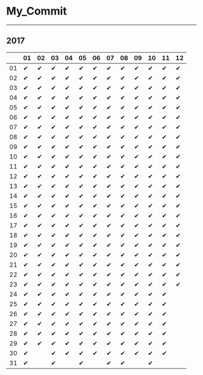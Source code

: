 # My_Commit

---

## 2017

|  |01|02|03|04|05|06|07|08|09|10|11|12|
|----|----|----|----|----|----|----|----|----|----|----|----|----|
|01|✔ |✔ |✔ |✔ |✔ |✔ |✔ |✔ |✔ |✔ |✔ |✔ |
|02|✔ |✔ |✔ |✔ |✔ |✔ |✔ |✔ |✔ |✔ |✔ |✔ |
|03|✔ |✔ |✔ |✔ |✔ |✔ |✔ |✔ |✔ |✔ |✔ |✔ |
|04|✔ |✔ |✔ |✔ |✔ |✔ |✔ |✔ |✔ |✔ |✔ |✔ |
|05|✔ |✔ |✔ |✔ |✔ |✔ |✔ |✔ |✔ |✔ |✔ |✔ |
|06|✔ |✔ |✔ |✔ |✔ |✔ |✔ |✔ |✔ |✔ |✔ |✔ |
|07|✔ |✔ |✔ |✔ |✔ |✔ |✔ |✔ |✔ |✔ |✔ |✔ |
|08|✔ |✔ |✔ |✔ |✔ |✔ |✔ |✔ |✔ |✔ |✔ |✔ |
|09|✔ |✔ |✔ |✔ |✔ |✔ |✔ |✔ |✔ |✔ |✔ |✔ |
|10|✔ |✔ |✔ |✔ |✔ |✔ |✔ |✔ |✔ |✔ |✔ |✔ |
|11|✔ |✔ |✔ |✔ |✔ |✔ |✔ |✔ |✔ |✔ |✔ |✔ |
|12|✔ |✔ |✔ |✔ |✔ |✔ |✔ |✔ |✔ |✔ |✔ |✔ |
|13|✔ |✔ |✔ |✔ |✔ |✔ |✔ |✔ |✔ |✔ |✔ |✔ |
|14|✔ |✔ |✔ |✔ |✔ |✔ |✔ |✔ |✔ |✔ |✔ |✔ |
|15|✔ |✔ |✔ |✔ |✔ |✔ |✔ |✔ |✔ |✔ |✔ |✔ |
|16|✔ |✔ |✔ |✔ |✔ |✔ |✔ |✔ |✔ |✔ |✔ |✔ |
|17|✔ |✔ |✔ |✔ |✔ |✔ |✔ |✔ |✔ |✔ |✔ |✔ |
|18|✔ |✔ |✔ |✔ |✔ |✔ |✔ |✔ |✔ |✔ |✔ |✔ |
|19|✔ |✔ |✔ |✔ |✔ |✔ |✔ |✔ |✔ |✔ |✔ |✔ |
|20|✔ |✔ |✔ |✔ |✔ |✔ |✔ |✔ |✔ |✔ |✔ |✔ |
|21|✔ |✔ |✔ |✔ |✔ |✔ |✔ |✔ |✔ |✔ |✔ |✔ |
|22|✔ |✔ |✔ |✔ |✔ |✔ |✔ |✔ |✔ |✔ |✔ |✔ |
|23|✔ |✔ |✔ |✔ |✔ |✔ |✔ |✔ |✔ |✔ |✔ |✔ |
|24|✔ |✔ |✔ |✔ |✔ |✔ |✔ |✔ |✔ |✔ |✔ |  |
|25|✔ |✔ |✔ |✔ |✔ |✔ |✔ |✔ |✔ |✔ |✔ |  |
|26|✔ |✔ |✔ |✔ |✔ |✔ |✔ |✔ |✔ |✔ |✔ |  |
|27|✔ |✔ |✔ |✔ |✔ |✔ |✔ |✔ |✔ |✔ |✔ |  |
|28|✔ |✔ |✔ |✔ |✔ |✔ |✔ |✔ |✔ |✔ |✔ |  |
|29|✔ |✔ |✔ |✔ |✔ |✔ |✔ |✔ |✔ |✔ |✔ |  |
|30|✔ |  |✔ |✔ |✔ |✔ |✔ |✔ |✔ |✔ |✔ |  |
|31|✔ |  |✔ |  |✔ |  |✔ |✔ |  |✔ |  |  |
